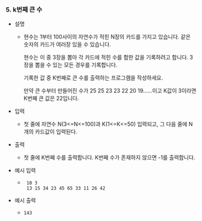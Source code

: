 ### 5. k번째 큰 수

- 설명
    - 현수는 1부터 100사이의 자연수가 적힌 N장의 카드를 가지고 있습니다. 같은 숫자의 카드가 여러장 있을 수 있습니다.
      
      현수는 이 중 3장을 뽑아 각 카드에 적힌 수를 합한 값을 기록하려고 합니다. 3장을 뽑을 수 있는 모든 경우를 기록합니다.
      
      기록한 값 중 K번째로 큰 수를 출력하는 프로그램을 작성하세요.
      
      만약 큰 수부터 만들어진 수가 25 25 23 23 22 20 19......이고 K값이 3이라면 K번째 큰 값은 22입니다.
      
- 입력
    - 첫 줄에 자연수 N(3<=N<=100)과 K(1<=K<=50) 입력되고, 그 다음 줄에 N개의 카드값이 입력된다.
      
- 출력
    - 첫 줄에 K번째 수를 출력합니다. K번째 수가 존재하지 않으면 -1를 출력합니다.

- 예시 입력
    - ```
       10 3
       13 15 34 23 45 65 33 11 26 42
      ```
 
- 예시 출력
    - ```
      143
      ```